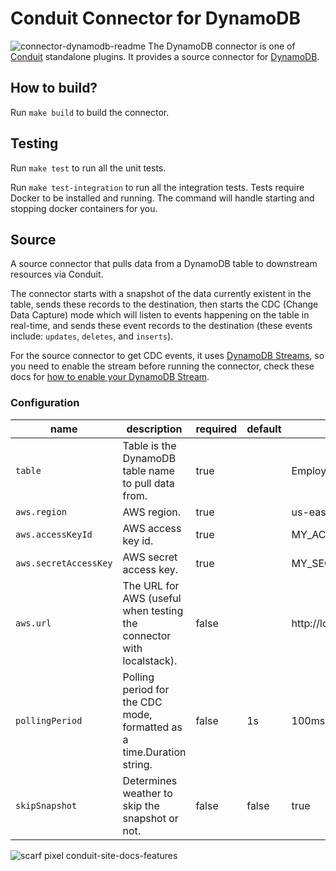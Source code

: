 # Conduit Connector for DynamoDB
![connector-dynamodb-readme](https://static.scarf.sh/a.png?x-pxid=cbb3901b-e502-4106-aa10-0b0726532dd6)
The DynamoDB connector is one of [Conduit](https://github.com/ConduitIO/conduit) standalone plugins. It provides a source
connector for [DynamoDB](https://aws.amazon.com/dynamodb/).

## How to build?

Run `make build` to build the connector.

## Testing

Run `make test` to run all the unit tests.

Run `make test-integration` to run all the integration tests. Tests require Docker to be installed and running.
The command will handle starting and stopping docker containers for you.

## Source
A source connector that pulls data from a DynamoDB table to downstream resources via Conduit.

The connector starts with a snapshot of the data currently existent in the table, sends these records to the 
destination, then starts the CDC (Change Data Capture) mode which will listen to events happening on the table
in real-time, and sends these event records to the destination (these events include: `updates`, `deletes`, and `inserts`).

For the source connector to get CDC events, it uses [DynamoDB Streams](https://docs.aws.amazon.com/amazondynamodb/latest/developerguide/Streams.html), 
so you need to enable the stream before running the connector, check these docs for [how to enable your DynamoDB Stream](https://docs.aws.amazon.com/amazondynamodb/latest/developerguide/Streams.html#Streams.Enabling).

### Configuration

| name                  | description                                                           | required | default | example               |
|-----------------------|-----------------------------------------------------------------------|----------|---------|-----------------------|
| `table`               | Table is the DynamoDB table name to pull data from.                   | true     |         | Employees             |
| `aws.region`          | AWS region.                                                           | true     |         | us-east-1             |
| `aws.accessKeyId`     | AWS access key id.                                                    | true     |         | MY_ACCESS_KEY_ID      |
| `aws.secretAccessKey` | AWS secret access key.                                                | true     |         | MY_SECRET_ACCESS_KEY  |
| `aws.url`             | The URL for AWS (useful when testing the connector with localstack).  | false    |         | http://localhost:4566 |
| `pollingPeriod`       | Polling period for the CDC mode, formatted as a time.Duration string. | false    | 1s      | 100ms, 1m, 10m, 1h    |
| `skipSnapshot`        | Determines weather to skip the snapshot or not.                       | false    | false   | true                  |

<!-- Todo: working on adding some implementation details -->

![scarf pixel conduit-site-docs-features](https://static.scarf.sh/a.png?x-pxid=cbb3901b-e502-4106-aa10-0b0726532dd6)